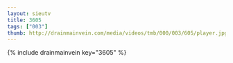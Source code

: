 ```yaml
--- 
layout: sieutv
title: 3605
tags: ["003"]
thumb: http://drainmainvein.com/media/videos/tmb/000/003/605/player.jpg
---
```

{% include drainmainvein key="3605" %} 
